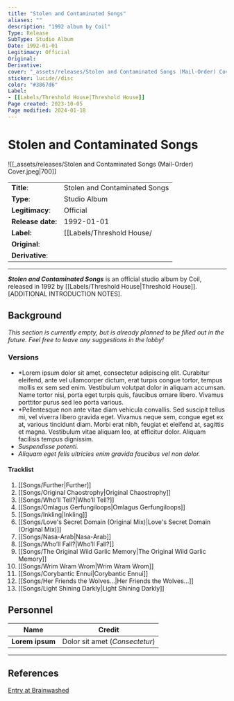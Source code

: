 ```yaml
---
title: "Stolen and Contaminated Songs"
aliases: ""
description: "1992 album by Coil"
Type: Release  
SubType: Studio Album
Date: 1992-01-01
Legitimacy: Official
Original: 
Derivative: 
cover: "_assets/releases/Stolen and Contaminated Songs (Mail-Order) Cover.jpg"
sticker: lucide//disc
color: "#3867d6"
Label:
- [[Labels/Threshold House|Threshold House]]
Page created: 2023-10-05
Page modified: 2024-01-18
---
```


# Stolen and Contaminated Songs

![[_assets/releases/Stolen and Contaminated Songs (Mail-Order) Cover.jpeg|700]]

|  |  |
| --- | --- |
| __Title__: | Stolen and Contaminated Songs |
| __Type__: | Studio Album |
| __Legitimacy__: | Official |
| __Release date:__ | 1992-01-01 |
| __Label:__ | [[Labels/Threshold House/|Threshold House]] |
| __Original__: | |
| __Derivative__: | |

---

*__Stolen and Contaminated Songs__* is an official studio album by Coil, released in 1992 by [[Labels/Threshold House|Threshold House]]. [ADDITIONAL INTRODUCTION NOTES].

## Background

*This section is currently empty, but is already planned to be filled out in the future. Feel free to leave any suggestions in the lobby!*

### Versions

- *Lorem ipsum dolor sit amet, consectetur adipiscing elit. Curabitur eleifend, ante vel ullamcorper dictum, erat turpis congue tortor, tempus mollis ex sem sed enim. Vestibulum volutpat dolor in aliquam accumsan. Name tortor nisi, porta eget turpis quis, faucibus ornare libero. Vivamus porttitor purus sed leo porta various.
- *Pellentesque non ante vitae diam vehicula convallis. Sed suscipit tellus mi, vel viverra libero gravida eget. Vivamus neque sem, congue eget ex at, various tincidunt diam. Morbi erat nibh, feugiat et eleifend at, sagittis et magna. Vestibulum vitae aliquam leo, at efficitur dolor. Aliquam facilisis tempus dignissim.
- *Suspendisse potenti.*
- *Aliquam eget felis ultricies enim gravida faucibus vel non dolor.*

#### Tracklist

1. [[Songs/Further|Further]]
2. [[Songs/Original Chaostrophy|Original Chaostrophy]]
3. [[Songs/Who’ll Tell?|Who’ll Tell?]]
4. [[Songs/Omlagus Gerfungiloops|Omlagus Gerfungiloops]]
5. [[Songs/Inkling|Inkling]]
6. [[Songs/Love's Secret Domain (Original Mix)|Love's Secret Domain (Original Mix)]]
7. [[Songs/Nasa-Arab|Nasa-Arab]]
8. [[Songs/Who’ll Fall?|Who’ll Fall?]]
9. [[Songs/The Original Wild Garlic Memory|The Original Wild Garlic Memory]]
10. [[Songs/Wrim Wram Wrom|Wrim Wram Wrom]]
11. [[Songs/Corybantic Ennui|Corybantic Ennui]]
12. [[Songs/Her Friends the Wolves…|Her Friends the Wolves…]]
13. [[Songs/Light Shining Darkly|Light Shining Darkly]]

## Personnel

| __Name__ |__Credit__ |
| --- | --- |
|__Lorem ipsum__|Dolor sit amet (*Consectetur*)|

---

## References

[Entry at Brainwashed]()
